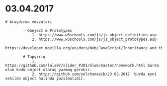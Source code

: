 # 03.04.2017
	# Araşdırma mövzuları

            - Obeject & Prototypes
                1. https://www.w3schools.com/js/js_object_definition.asp
				2. https://www.w3schools.com/js/js_object_prototypes.asp
				   https://developer.mozilla.org/en/docs/Web/JavaScript/Inheritance_and_the_prototype_chain
                
            # Tapşırıq
			    1. https://github.com/lala97/slider_P301/blob/master/homework.html burda olan kodu object olaraq yazmaq gerekir.
				2. https://github.com/yolchunasib/23.03.2017  burda eyni sekilde object halinda yazilmalidir.